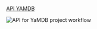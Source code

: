 [API YAMDB](http://62.84.126.204/api/v1/)




![API for YaMDB project workflow](https://github.com/Theivlev/yamdb_final/actions/workflows/yamdb_workflow.yml/badge.svg)